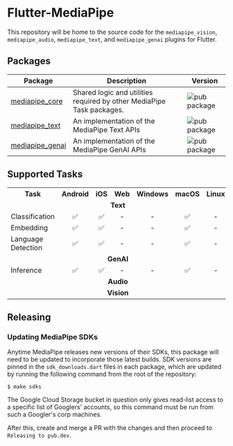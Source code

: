 # Flutter-MediaPipe

This repository will be home to the source code for the `mediapipe_vision`, `mediapipe_audio`, `mediapipe_text`, and `mediapipe_genai` plugins for Flutter.

## Packages

| Package | Description | Version |
| --- | --- | --- |
| [mediapipe_core](packages/mediapipe-core/) | Shared logic and utilities required by other MediaPipe Task packages. | ![pub package](https://img.shields.io/pub/v/mediapipe_core) |
| [mediapipe_text](packages/mediapipe-task-text/) | An implementation of the MediaPipe Text APIs | ![pub package](https://img.shields.io/pub/v/mediapipe_text) |
| [mediapipe_genai](packages/mediapipe-task-genai/) | An implementation of the MediaPipe GenAI APIs | ![pub package](https://img.shields.io/pub/v/mediapipe_genai) |

## Supported Tasks

<table>
    <tr>
        <th>Task</th>
        <th>Android</th>
        <th>iOS</th>
        <th>Web</th>
        <th>Windows</th>
        <th>macOS</th>
        <th>Linux</th>
    </tr>
    <tr>
        <td colspan="7" align="center"><strong>Text</strong></td>
    </tr>
    <tr>
        <td>Classification</td>
        <td align="center">✅</td>
        <td align="center">✅</td>
        <td align="center">-</td>
        <td align="center">-</td>
        <td align="center">✅</td>
        <td align="center">-</td>
    </tr>
    <tr>
        <td>Embedding</td>
        <td align="center">✅</td>
        <td align="center">✅</td>
        <td align="center">-</td>
        <td align="center">-</td>
        <td align="center">✅</td>
        <td align="center">-</td>
    </tr>
    <tr>
        <td>Language Detection</td>
        <td align="center">✅</td>
        <td align="center">✅</td>
        <td align="center">-</td>
        <td align="center">-</td>
        <td align="center">✅</td>
        <td align="center">-</td>
    </tr>
    <tr>
        <td colspan="7" align="center"><strong>GenAI</strong></td>
    </tr>
    <tr>
        <td>Inference</td>
        <td align="center">✅</td>
        <td align="center">✅</td>
        <td align="center">-</td>
        <td align="center">-</td>
        <td align="center">✅</td>
        <td align="center">-</td>
    </tr>
    <tr>
        <td colspan="7" align="center"><strong>Audio</strong></td>
    </tr>
    <tr>
        <td colspan="7" align="center"><strong>Vision</strong></td>
    </tr>
</table>

## Releasing

### Updating MediaPipe SDKs

Anytime MediaPipe releases new versions of their SDKs, this package will need to be updated to incorporate those latest builds. SDK versions are pinned in the `sdk_downloads.dart` files in each package, which are updated by running the following command from the root of the repository:

```
$ make sdks
```

The Google Cloud Storage bucket in question only gives read-list access to a specific list of Googlers' accounts, so this command must be run from such a Googler's corp machines.

After this, create and merge a PR with the changes and then proceed to `Releasing to pub.dev`.

<!--
### Releasing to pub.dev

TODO
-->
